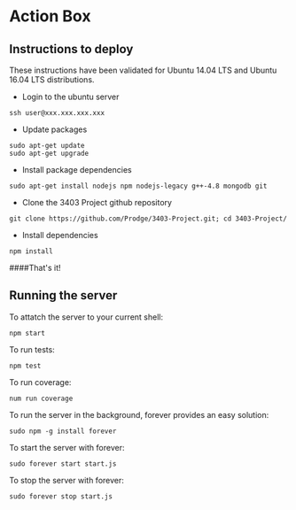 # Action Box
## Instructions to deploy
These instructions have been validated for Ubuntu 14.04 LTS and Ubuntu 16.04 LTS distributions.

- Login to the ubuntu server
```
ssh user@xxx.xxx.xxx.xxx
```
- Update packages
```
sudo apt-get update
sudo apt-get upgrade
```
- Install package dependencies
```
sudo apt-get install nodejs npm nodejs-legacy g++-4.8 mongodb git
```
- Clone the 3403 Project github repository
```
git clone https://github.com/Prodge/3403-Project.git; cd 3403-Project/
```
- Install dependencies
```
npm install
```
####That's it!


## Running the server
To attatch the server to your current shell:
```
npm start
```
To run tests:
```
npm test
```
To run coverage:
```
num run coverage
```
To run the server in the background, forever provides an easy solution:
```
sudo npm -g install forever
```
To start the server with forever:
```
sudo forever start start.js
```
To stop the server with forever:
```
sudo forever stop start.js
```
